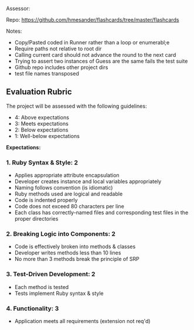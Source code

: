 Assessor:

Repo: https://github.com/hmesander/flashcards/tree/master/flashcards

Notes:
* Copy/Pasted coded in Runner rather than a loop or enumerabl;e
* Require paths not relative to root dir
* Calling current card should not advance the round to the next card
* Trying to assert two instances of Guess are the same fails the test suite
* Github repo includes other project dirs
* test file names transposed


## Evaluation Rubric

The project will be assessed with the following guidelines:

* 4: Above expectations
* 3: Meets expectations
* 2: Below expectations
* 1: Well-below expectations

**Expectations:**

### 1. Ruby Syntax & Style: 2

* Applies appropriate attribute encapsulation  
* Developer creates instance and local variables appropriately
* Naming follows convention (is idiomatic)
* Ruby methods used are logical and readable
* Code is indented properly
* Code does not exceed 80 characters per line
* Each class has correctly-named files and corresponding test files in the proper directories 

### 2. Breaking Logic into Components: 2

* Code is effectively broken into methods & classes 
* Developer writes methods less than 10 lines 
* No more than 3 methods break the principle of SRP 

### 3. Test-Driven Development: 2

* Each method is tested  
* Tests implement Ruby syntax & style   

### 4. Functionality: 3

* Application meets all requirements (extension not req'd)
